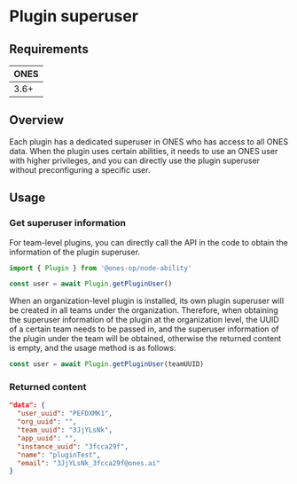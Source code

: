 # Plugin superuser

## Requirements

| **ONES** |
| -------- |
| 3.6+     |

## Overview

Each plugin has a dedicated superuser in ONES who has access to all ONES data. When the plugin uses certain abilities, it needs to use an ONES user with higher privileges, and you can directly use the plugin superuser without preconfiguring a specific user.

## Usage

### Get superuser information

For team-level plugins, you can directly call the API in the code to obtain the information of the plugin superuser.

```typescript
import { Plugin } from '@ones-op/node-ability'

const user = await Plugin.getPluginUser()
```

When an organization-level plugin is installed, its own plugin superuser will be created in all teams under the organization. Therefore, when obtaining the superuser information of the plugin at the organization level, the UUID of a certain team needs to be passed in, and the superuser information of the plugin under the team will be obtained, otherwise the returned content is empty, and the usage method is as follows:

```typescript
const user = await Plugin.getPluginUser(teamUUID)
```

### Returned content

```json
"data": {
  "user_uuid": "PEFDXMK1",
  "org_uuid": "",
  "team_uuid": "3JjYLsNk",
  "app_uuid": "",
  "instance_uuid": "3fcca29f",
  "name": "pluginTest",
  "email": "3JjYLsNk_3fcca29f@ones.ai"
}
```
